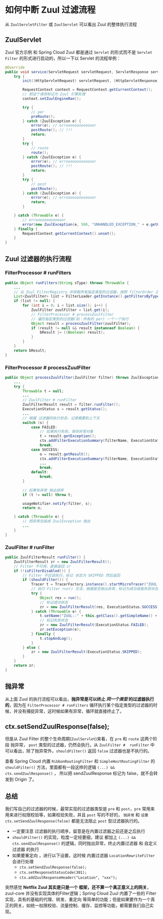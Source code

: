 # 如何中断 Zuul 过滤流程

从 `ZuulServletFilter` 或 `ZuulServlet` 可以看出 Zuul 的整体执行流程

## ZuulServlet

Zuul 官方示例 和 Spring Cloud Zuul 都是通过 `Servlet` 的形式而不是 `Servlet Filter` 的形式进行启动的，所以一下以 Servlet 的流程举例：

```java
@Override
public void service(ServletRequest servletRequest, ServletResponse servletResponse) throws ServletException, IOException {
    try {
        init((HttpServletRequest) servletRequest, (HttpServletResponse) servletResponse);

        RequestContext context = RequestContext.getCurrentContext();
        // 把这个请求标记为 Zuul 引擎处理
        context.setZuulEngineRan();

        try {
            // per
            preRoute();
        } catch (ZuulException e) {
            error(e); // errooooooooooooor
            postRoute(); // !!!
            return;
        }
        try {
            // route
            route();
        } catch (ZuulException e) {
            error(e); // errooooooooooooor
            postRoute(); // !!!
            return;
        }
        try {
            // post
            postRoute();
        } catch (ZuulException e) {
            error(e); // errooooooooooooor
            return;
        }

    } catch (Throwable e) {
        // errooooooooooooor
        error(new ZuulException(e, 500, "UNHANDLED_EXCEPTION_" + e.getClass().getName()));
    } finally {
        RequestContext.getCurrentContext().unset();
    }
}
```

## Zuul 过滤器的执行流程

### FilterProcessor # runFilters

```java
public Object runFilters(String sType) throws Throwable {
    ...
    // 从 Zuul FilterRegistry 中获取所有指定类型的过滤器，按照 filterOrder 正序排序
    List<ZuulFilter> list = FilterLoader.getInstance().getFiltersByType(sType);
    if (list != null) {
        for (int i = 0; i < list.size(); i++) {
            ZuulFilter zuulFilter = list.get(i);
            // FilterProcessor # processZuulFilter
            // 遍历指定类型的过滤器(如：所有的 per) 一个一个执行
            Object result = processZuulFilter(zuulFilter);
            if (result != null && result instanceof Boolean) {
                bResult |= ((Boolean) result);
            }
        }
    }
    return bResult;
}
```

### FilterProcessor # processZuulFilter

```java
public Object processZuulFilter(ZuulFilter filter) throws ZuulException {
	...
    try {
        Throwable t = null;
        ...
        // ZuulFilter # runFilter
        ZuulFilterResult result = filter.runFilter();
        ExecutionStatus s = result.getStatus();
        ...
        // 根据 过滤器的执行状态，记录概要到上下文
        switch (s) {
            case FAILED:
                // 如果执行失败，保存异常对象
                t = result.getException();
                ctx.addFilterExecutionSummary(filterName, ExecutionStatus.FAILED.name(), execTime);
                break;
            case SUCCESS:
                o = result.getResult();
                ctx.addFilterExecutionSummary(filterName, ExecutionStatus.SUCCESS.name(), execTime);
                ...
                break;
            default:
                break;
        }
	
        // 如果有异常 抛出异样
        if (t != null) throw t;

        usageNotifier.notify(filter, s);
        return o;

    } catch (Throwable e) {
        // 把异常包装成 ZuulException 抛出
        ...
    }
}
```

### ZuulFilter #  runFilter

```java
public ZuulFilterResult runFilter() {
    ZuulFilterResult zr = new ZuulFilterResult();
    // Filter 不可用，直接返回 zr
    if (!isFilterDisabled()) {
        // Filter 不应该执行，标记 状态为 SKIPPED 然后返回
        if (shouldFilter()) {
            Tracer t = TracerFactory.instance().startMicroTracer("ZUUL::" + this.getClass().getSimpleName());
            // 执行 Filter run() 方法，根据是否抛出异常，标记为成功或者失败状态
            try {
                Object res = run();
                // 标记成功状态
                zr = new ZuulFilterResult(res, ExecutionStatus.SUCCESS);
            } catch (Throwable e) {
                t.setName("ZUUL::" + this.getClass().getSimpleName() + " failed");
                // 标记失败状态
                zr = new ZuulFilterResult(ExecutionStatus.FAILED);
                zr.setException(e);
            } finally {
                t.stopAndLog();
            }
        } else {
            zr = new ZuulFilterResult(ExecutionStatus.SKIPPED);
        }
    }
    return zr;
}
```



## 抛异常

从上面 Zuul 的执行流程可以看出，**抛异常是可以终止 _同一个类型_ 的过滤器执行的**，因为在 `FilterProcessor # runFilters` 循环执行某个指定类型的过滤器的时候，并没有捕捉异常，这时候如果有异常，循环就直接终止了。

## ctx.setSendZuulResponse(false);

但是从 Zuul Filter 的整个生命周期(`ZuulServlet`)来看，在 `pre` 和 `route` 这两个阶段 抛异常， `post` 类型的过滤器，仍然会执行。从 `ZuulFilter #  runFilter` 中可以看出，除了抛异常外，`shouldFilter()` 返回 `false` 过滤器也是不执行的。

查看 Spring Cloud 内置 `RibbonRoutingFilter` 和 `SimpleHostRoutingFilter` 的 `shouldFilter()` 方法，里面都有一段这样的逻辑 `(...) && ctx.sendZuulResponse()` ， 所以把 sendZuulResponse 标记为 false，就不会转发到 Origin 了。

## 总结

我们写自己的过滤器的时候，最常实现的过滤器类型是 `pre` 和 `post`，`pre` 常用来用来进行权限校验等，如果校验失败，并且 `post` 写的不好的， `抛异常` 和 `设置ctx.setSendZuulResponse(false)` 都是无法阻止 `post` 型过滤器执行的。

- 一定要注意 过滤器的执行顺序，留意是在内置过滤器之前还是之后执行
- `shouldFilter()` 的实现，粒度一定经要细，建议 都加上 `(...) && ctx.sendZuulResponse()`  的逻辑，同时抛出异常，终止内置过滤器 和 自定义过滤器 的执行
- 如果要重定向 ，进行以下设置，这时候 内置过滤器 `LocationRewriteFilter` 会进行处理
  - `ctx.setSendZuulResponse(false);`
  - `ctx.setResponseStatusCode(301);`
  - `ctx.addZuulResponseHeader("Location", "xxx");`


突然感觉 **Netflix Zuul 其实是只是一个 框架，还不算一个真正意义上的网关**，zuul-core 并没有实现具体的Filter逻辑；Spring Cloud Zuul 内置了一些的 Filter 实现，具有的基础的代理、转发、重定向 等简单的功能；但是如果要作为一个真正的网关，如统一权限校验、流量控制、缓存、监控等功能，都需要我们自己实现。







